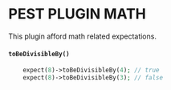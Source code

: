 # PEST PLUGIN MATH

This plugin afford math related expectations.

#### `toBeDivisibleBy()`
```php
    expect(8)->toBeDivisibleBy(4); // true
    expect(8)->toBeDivisibleBy(3); // false
```
